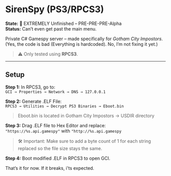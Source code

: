# SirenSpy (PS3/RPCS3)

**State:** 🚧 EXTREMELY Unfinished – PRE-PRE-PRE-Alpha  
**Status:** Can’t even get past the main menu.  

Private C# Gamespy server – made specifically for *Gotham City Impostors*.  
(Yes, the code is bad (Everything is hardcoded). No, I’m not fixing it yet.)

> ⚠️ Only tested using **RPCS3**.

---

## Setup

**Step 1:** In RPCS3, go to:  
`GCI → Properties → Network → DNS → 127.0.0.1`

**Step 2:** Generate .ELF File:  
`RPCS3 → Utilities → Decrypt PS3 Binaries → Eboot.bin`
> Eboot.bin is located in Gotham City Impostors → USDIR directory 

**Step 3:** Drag .ELF file to Hex Editor and replace:  
`"https://%s.api.gamespy"` with `"http://%s.api.gamespy`
> 🛠️ Important: Make sure to add a byte count of 1 for each string replaced so the file size stays the same.

**Step 4:** Boot modified .ELF in RPCS3 to open GCI.

That’s it for now. If it breaks, i'ts expected.
